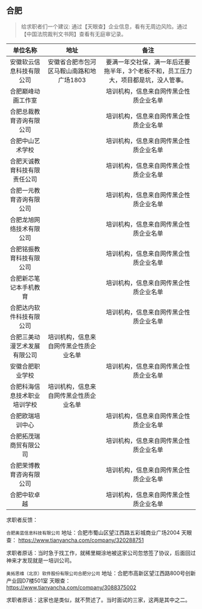 ## 合肥

> 给求职者们一个建议: 通过【天眼查】企业信息，看有无周边风险。通过【中国法院裁判文书网】查看有无庭审记录。

| 单位名称 | 地址	| 备注 |
| :--: | :--: | :--: |
| 安徽软云信息科技有限公司	   |   安徽省合肥市包河区马鞍山南路和地广场1803	 | 要满一年交社保，满一年后还要拖半年，3个老板不和，员工压力大，项目都是坑，没人管事。|
| 合肥巅峰动画工作室         |                                              | 培训机构，信息来自网传黑企性质企业名单 |
| 合肥总裁教育咨询有限公司	   |                                              | 培训机构，信息来自网传黑企性质企业名单 |
| 合肥中山艺术学校              |                                              | 培训机构，信息来自网传黑企性质企业名单 |
| 合肥天诚教育科技有限责任公司	|                                              | 培训机构，信息来自网传黑企性质企业名单 |
| 合肥一元教育咨询有限公司	   |                                              | 培训机构，信息来自网传黑企性质企业名单 |
| 合肥龙旭网络技术有限公司      |                                              | 培训机构，信息来自网传黑企性质企业名单 |
| 合肥铭振教育科技有限公司      |                                              | 培训机构，信息来自网传黑企性质企业名单 |
| 合肥新芯笔记本手机教育        |                                              | 培训机构，信息来自网传黑企性质企业名单 |
| 合肥达内软件科技有限公司      |                                              | 培训机构，信息来自网传黑企性质企业名单 |
| 合肥三美动漫艺术发展有限公司                                                 | 培训机构，信息来自网传黑企性质企业名单 |
| 安徽合肥职业学校              |                                              | 培训机构，信息来自网传黑企性质企业名单 |
| 合肥科海信息技术职业培训学校                                                 | 培训机构，信息来自网传黑企性质企业名单 |
| 合肥欧瑞培训中心              |                                              | 培训机构，信息来自网传黑企性质企业名单 |
| 合肥拓茂瑞商贸有限公司        |                                              | 培训机构，信息来自网传黑企性质企业名单 |
| 合肥荣博教育咨询有限公司      |                                              | 培训机构，信息来自网传黑企性质企业名单 |
| 合肥中软卓越                  |                                              | 培训机构，信息来自网传黑企性质企业名单 |


求职者反馈：

<code>合肥奥蓝信息科技有限公司</code> 
地址：合肥市蜀山区望江西路五彩城商业广场2004
天眼查： https://www.tianyancha.com/company/320288751

求职者原话：当时急于找工作，就稀里糊涂地被这家公司忽悠签了协议，后面回过神来才发现就是一培训公司。

<code>奥拓思维（北京）软件股份有限公司合肥分公司</code> 
地址：合肥市高新区望江西路800号创新产业园D7楼501室
天眼查： https://www.tianyancha.com/company/3088375002

求职者原话：这家也是类似，就不赘述了。当时面试的三家，这两是其中之二。
